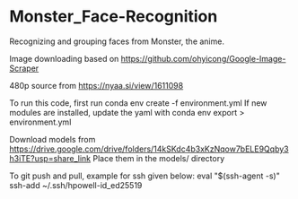 # Monster_Face-Recognition
Recognizing and grouping faces from Monster, the anime.

Image downloading based on https://github.com/ohyicong/Google-Image-Scraper


480p source from https://nyaa.si/view/1611098

To run this code, first run
conda env create -f environment.yml
If new modules are installed, update the yaml with
conda env export > environment.yml

Download models from https://drive.google.com/drive/folders/14kSKdc4b3xKzNqow7bELE9Qqby3h3iTE?usp=share_link
Place them in the models/ directory

To git push and pull, example for ssh given below:
eval "$(ssh-agent -s)"
ssh-add ~/.ssh/hpowell-id_ed25519